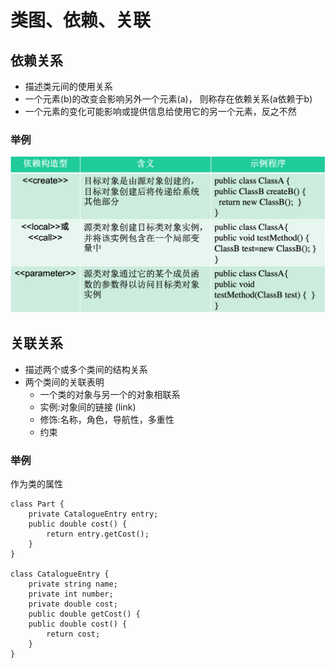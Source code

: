 # 类图、依赖、关联


## 依赖关系

- 描述类元间的使用关系
- 一个元素(b)的改变会影响另外一个元素(a)， 则称存在依赖关系(a依赖于b)
- 一个元素的变化可能影响或提供信息给使用它的另一个元素，反之不然

### 举例

![class-dependency](/img/in-post/class-dependency.png)  


## 关联关系

- 描述两个或多个类间的结构关系
- 两个类间的关联表明
	- 一个类的对象与另一个的对象相联系
	- 实例:对象间的链接 (link)
	- 修饰:名称，角色，导航性，多重性
	- 约束

### 举例

作为类的属性

```
class Part {
	private CatalogueEntry entry;
	public double cost() {
		return entry.getCost();
	}
}

class CatalogueEntry {
	private string name;
	private int number;
	private double cost;
	public double getCost() {
	public double cost() {
		return cost;
	}
}
```

